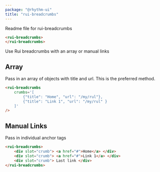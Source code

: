 ```yaml
---
package: "@rhythm-ui"
title: "rui-breadcrumbs"
---
```


Readme file for rui-breadcrumbs

```html
<rui-breadcrumbs>
</rui-breadcrumbs>

```


Use Rui breadcrumbs with an array or manual links

## Array
Pass in an array of objects with title and url. This is the preferred method.
```html preview
<rui-breadcrumbs 
	crumbs='[
    	{"title": "Home", "url": "/my/rul"},
    	{"title": "Link 1", "url": "/my/rul" }
	]'
/> 
```

## Manual Links
Pass in individual anchor tags

```html preview
<rui-breadcrumbs> 
	<div slot="crumb"> <a href="#">Home</a> </div>
	<div slot="crumb"> <a href="#">Link 1</a> </div>
	<div slot="crumb"> Last link </div>
</rui-breadcrumbs>

```
